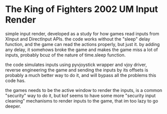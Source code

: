 # The King of Fighters 2002 UM Input Render
simple input render, developed as a study for how games read inputs from XInput and DirectInput APIs.
the code works without the "sleep" delay function, and the game can read the actions properly, but just it. by adding any delay, it somehows broke the game and makes the game miss a lot of inputs, probably bcuz of the nature of time.sleep function.

the code simulates inputs using pyvjoystick wrapper and vjoy driver, reverse engineering the game and sending the inputs by its offsets is probably a much better way to do it, and will bypass all the problems this code has.

the games needs to be the active window to render the inputs, is a common "security" way to do it, but kof seems to have some more "security input cleaning" mechanisms to render inputs to the game, that im too lazy to go deeper.
